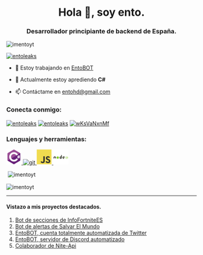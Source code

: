 <h1 align="center">Hola 👋, soy ento.</h1>
<h3 align="center">Desarrollador principiante de backend de España.</h3>

<p align="left"> <img src="https://komarev.com/ghpvc/?username=imentoyt&label=Profile%20views&color=0e75b6&style=flat" alt="imentoyt" /> </p>

<p align="left"> <a href="https://twitter.com/entoleaks" target="blank"><img src="https://img.shields.io/twitter/follow/entoleaks?logo=twitter&style=for-the-badge" alt="entoleaks" /></a> </p>

- 🔭 Estoy trabajando en [EntoBOT](imentoyt.com/discord)

- 🌱 Actualmente estoy aprediendo **C#**

- 📫 Contáctame en [entohd@gmail.com](twitter.com/entoleaks)

<h3 align="left">Conecta conmigo:</h3>
<p align="left">
<a href="https://twitter.com/entoleaks" target="blank"><img align="center" src="https://raw.githubusercontent.com/rahuldkjain/github-profile-readme-generator/master/src/images/icons/Social/twitter.svg" alt="entoleaks" height="30" width="40" /></a>
<a href="https://instagram.com/entoleaks" target="blank"><img align="center" src="https://raw.githubusercontent.com/rahuldkjain/github-profile-readme-generator/master/src/images/icons/Social/instagram.svg" alt="entoleaks" height="30" width="40" /></a>
<a href="https://discord.gg/wKsVaNxnMf" target="blank"><img align="center" src="https://raw.githubusercontent.com/rahuldkjain/github-profile-readme-generator/master/src/images/icons/Social/discord.svg" alt="wKsVaNxnMf" height="30" width="40" /></a>
</p>

<h3 align="left">Lenguajes y herramientas:</h3>
<p align="left"> <a href="https://www.w3schools.com/cs/" target="_blank" rel="noreferrer"> <img src="https://raw.githubusercontent.com/devicons/devicon/master/icons/csharp/csharp-original.svg" alt="csharp" width="40" height="40"/> </a> <a href="https://git-scm.com/" target="_blank" rel="noreferrer"> <img src="https://www.vectorlogo.zone/logos/git-scm/git-scm-icon.svg" alt="git" width="40" height="40"/> </a> <a href="https://developer.mozilla.org/en-US/docs/Web/JavaScript" target="_blank" rel="noreferrer"> <img src="https://raw.githubusercontent.com/devicons/devicon/master/icons/javascript/javascript-original.svg" alt="javascript" width="40" height="40"/> </a> <a href="https://nodejs.org" target="_blank" rel="noreferrer"> <img src="https://raw.githubusercontent.com/devicons/devicon/master/icons/nodejs/nodejs-original-wordmark.svg" alt="nodejs" width="40" height="40"/> </a> </p>

<p>&nbsp;<img align="center" src="https://github-readme-stats.vercel.app/api?username=imentoyt&show_icons=true&locale=en" alt="imentoyt" /></p>

<p><img align="center" src="https://github-readme-streak-stats.herokuapp.com/?user=imentoyt&" alt="imentoyt" /></p>

---
#### Vistazo a mis proyectos destacados.
1. <a href="https://twitter.com/InfoFortniteES/status/1490083123564007425" target="_blank" rel="noreferrer">Bot de secciones de InfoFortniteES</a>
2. <a href="https://twitter.com/InfoFortniteES/status/1490113084672856069" target="_blank" rel="noreferrer">Bot de alertas de Salvar El Mundo</a>
3. <a href="https://twitter.com/entobot" target="_blank" rel="noreferrer">EntoBOT, cuenta totalmente automatizada de Twitter</a>
4. <a href="https://imentoyt.com/discord" target="_blank" rel="noreferrer">EntoBOT, servidor de Discord automatizado</a>
5. <a href="https://nite-api.com" target="_blank" rel="noreferrer">Colaborador de Nite-Api</a>

<!--
**imentoyt/imentoyt** is a ✨ _special_ ✨ repository because its `README.md` (this file) appears on your GitHub profile.

Here are some ideas to get you started:

- 🔭 I’m currently working on ...
- 🌱 I’m currently learning ...
- 👯 I’m looking to collaborate on ...
- 🤔 I’m looking for help with ...
- 💬 Ask me about ...
- 📫 How to reach me: ...
- 😄 Pronouns: ...
- ⚡ Fun fact: ...
-->
